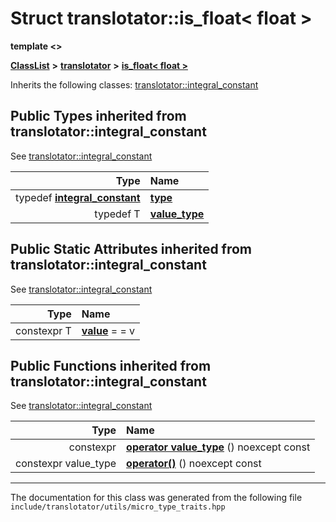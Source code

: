 

# Struct translotator::is\_float&lt; float &gt;

**template &lt;&gt;**



[**ClassList**](annotated.md) **>** [**translotator**](namespacetranslotator.md) **>** [**is\_float&lt; float &gt;**](structtranslotator_1_1is__float_3_01float_01_4.md)








Inherits the following classes: [translotator::integral\_constant](structtranslotator_1_1integral__constant.md)
















## Public Types inherited from translotator::integral_constant

See [translotator::integral\_constant](structtranslotator_1_1integral__constant.md)

| Type | Name |
| ---: | :--- |
| typedef [**integral\_constant**](structtranslotator_1_1integral__constant.md) | [**type**](structtranslotator_1_1integral__constant.md#typedef-type)  <br> |
| typedef T | [**value\_type**](structtranslotator_1_1integral__constant.md#typedef-value_type)  <br> |












## Public Static Attributes inherited from translotator::integral_constant

See [translotator::integral\_constant](structtranslotator_1_1integral__constant.md)

| Type | Name |
| ---: | :--- |
|  constexpr T | [**value**](structtranslotator_1_1integral__constant.md#variable-value)   = = v<br> |




























## Public Functions inherited from translotator::integral_constant

See [translotator::integral\_constant](structtranslotator_1_1integral__constant.md)

| Type | Name |
| ---: | :--- |
|  constexpr | [**operator value\_type**](structtranslotator_1_1integral__constant.md#function-operator-value_type) () noexcept const<br> |
|  constexpr value\_type | [**operator()**](structtranslotator_1_1integral__constant.md#function-operator()) () noexcept const<br> |























































------------------------------
The documentation for this class was generated from the following file `include/translotator/utils/micro_type_traits.hpp`

